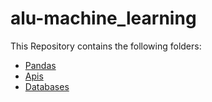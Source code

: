 # alu-machine_learning

This Repository contains the following folders:
- [Pandas](https://github.com/MohamedAYasin/alu-machine_learning/tree/main/pipeline/pandas)
- [Apis](https://github.com/MohamedAYasin/alu-machine_learning/tree/main/pipeline/apis)
- [Databases](https://github.com/MohamedAYasin/alu-machine_learning/tree/main/pipeline/database)

